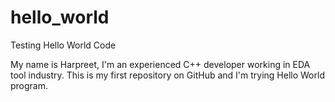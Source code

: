 # hello_world
Testing Hello World Code

My name is Harpreet, I'm an experienced C++ developer working in EDA tool industry. 
This is my first repository on GitHub and I'm trying Hello World program. 
